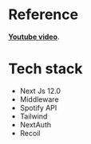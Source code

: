 # Reference
**[Youtube video](https://www.youtube.com/watch?v=3xrko3GpYoU&ab_channel=SonnySangha)**.

# Tech stack
- Next Js 12.0
- Middleware 
- Spotify API 
- Tailwind 
- NextAuth 
- Recoil
